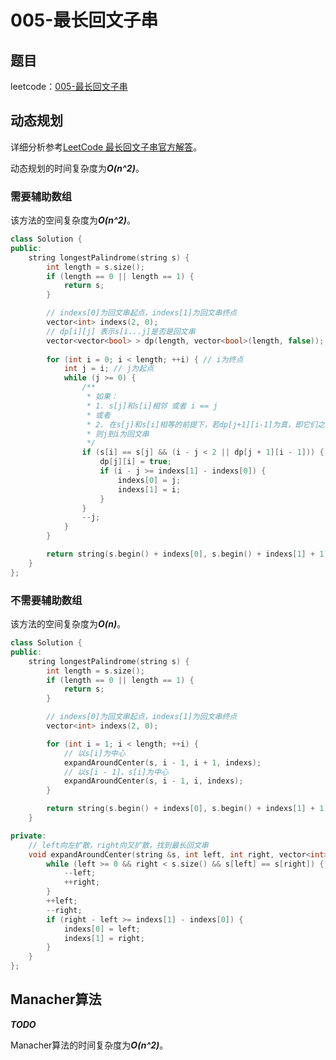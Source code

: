 # 005-最长回文子串

## 题目

leetcode：[005-最长回文子串](https://leetcode-cn.com/problems/longest-palindromic-substring/)


## 动态规划
详细分析参考[LeetCode 最长回文子串官方解答](https://leetcode-cn.com/problems/longest-palindromic-substring/solution/)。

动态规划的时间复杂度为***O(n^2)***。

### 需要辅助数组

该方法的空间复杂度为***O(n^2)***。

```c++
class Solution {
public:
    string longestPalindrome(string s) {
        int length = s.size();
        if (length == 0 || length == 1) {
            return s;
        }

        // indexs[0]为回文串起点，indexs[1]为回文串终点
        vector<int> indexs(2, 0);
        // dp[i][j] 表示s[i...j]是否是回文串
        vector<vector<bool> > dp(length, vector<bool>(length, false));
        
        for (int i = 0; i < length; ++i) { // i为终点
            int j = i; // j为起点
            while (j >= 0) {
                /**
                 * 如果：
                 * 1. s[j]和s[i]相邻 或者 i == j
                 * 或者
                 * 2. 在s[j]和s[i]相等的前提下，若dp[j+1][i-1]为真，即它们之间的字符串为回文串，
                 * 则j到i为回文串
                 */
                if (s[i] == s[j] && (i - j < 2 || dp[j + 1][i - 1])) {
                    dp[j][i] = true;
                    if (i - j >= indexs[1] - indexs[0]) {
                        indexs[0] = j;
                        indexs[1] = i;
                    }
                }
                --j;
            }
        }

        return string(s.begin() + indexs[0], s.begin() + indexs[1] + 1);
    }
};
```

### 不需要辅助数组

该方法的空间复杂度为***O(n)***。

```c++
class Solution {
public:
    string longestPalindrome(string s) {
        int length = s.size();
        if (length == 0 || length == 1) {
            return s;
        }

        // indexs[0]为回文串起点，indexs[1]为回文串终点
        vector<int> indexs(2, 0);

        for (int i = 1; i < length; ++i) {
            // 以s[i]为中心
            expandAroundCenter(s, i - 1, i + 1, indexs);
            // 以s[i - 1]、s[i]为中心
            expandAroundCenter(s, i - 1, i, indexs);
        }

        return string(s.begin() + indexs[0], s.begin() + indexs[1] + 1);
    }

private:
    // left向左扩散，right向又扩散，找到最长回文串
    void expandAroundCenter(string &s, int left, int right, vector<int> &indexs) {
        while (left >= 0 && right < s.size() && s[left] == s[right]) {
            --left;
            ++right;
        }
        ++left;
        --right;
        if (right - left >= indexs[1] - indexs[0]) {
            indexs[0] = left;
            indexs[1] = right;
        }
    }
};
```

## Manacher算法

***TODO***

Manacher算法的时间复杂度为***O(n^2)***。